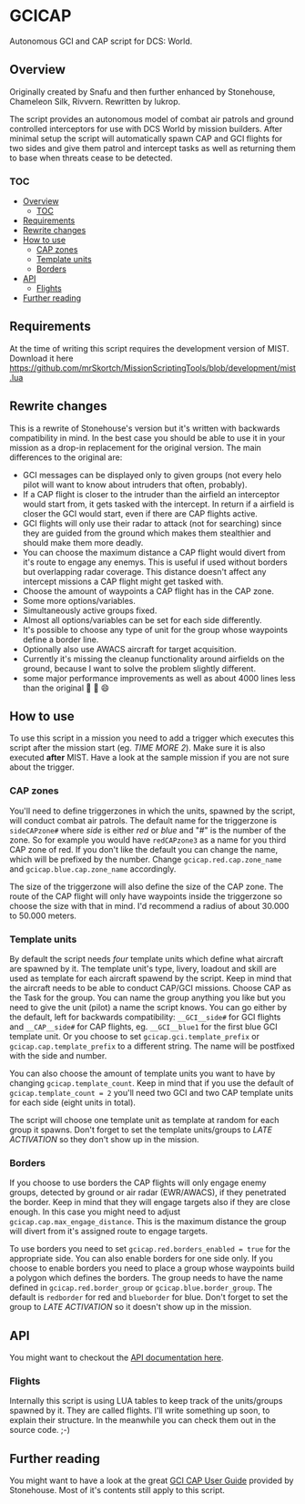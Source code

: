 # GCICAP
Autonomous GCI and CAP script for DCS: World.

## Overview
Originally created by Snafu and then further enhanced by Stonehouse, Chameleon Silk, Rivvern. Rewritten by lukrop.

The script provides an autonomous model of combat air patrols and ground controlled interceptors for use with DCS World by mission builders. After minimal setup the script will automatically spawn CAP and GCI flights for two sides and give them patrol and intercept tasks as well as returning them to base when threats cease to be detected.

### TOC
* [Overview](#overview)
  * [TOC](#toc)
* [Requirements](#requirements)
* [Rewrite changes](#rewrite-changes)
* [How to use](#how-to-use)
  * [CAP zones](#cap-zones)
  * [Template units](#template-units)
  * [Borders](#borders)
* [API](#api)
  * [Flights](#flights)
* [Further reading](#further-reading)


## Requirements
At the time of writing this script requires the development version of MIST.
Download it here https://github.com/mrSkortch/MissionScriptingTools/blob/development/mist.lua

## Rewrite changes
This is a rewrite of Stonehouse's version but it's written with backwards compatibility in mind. In the best case you should be able to use it in your mission as a drop-in replacement for the original version. The main differences to the original are:

* GCI messages can be displayed only to given groups (not every helo pilot will want to know about intruders that often, probably).
* If a CAP flight is closer to the intruder than the airfield an interceptor would start from, it gets tasked with the intercept. In return if a airfield is closer the GCI would start, even if there are CAP flights active.
* GCI flights will only use their radar to attack (not for searching) since they are guided from the ground which makes them stealthier and should make them more deadly.
* You can choose the maximum distance a CAP flight would divert from it's route to engage any enemys. This is useful if used without borders but overlapping radar coverage. This distance doesn't affect any intercept missions a CAP flight might get tasked with.
* Choose the amount of waypoints a CAP flight has in the CAP zone.
* Some more options/variables.
* Simultaneously active groups fixed.
* Almost all options/variables can be set for each side differently.
* It's possible to choose any type of unit for the group whose waypoints define a border line.
* Optionally also use AWACS aircraft for target acquisition.
* Currently it's missing the cleanup functionality around airfields on the ground, because I want to solve the problem slightly different.
* some major performance improvements as well as about 4000 lines less than the original :eyes: :dash: :smile:

## How to use
To use this script in a mission you need to add a trigger which executes this script after the mission start (eg. *TIME MORE 2*). Make sure it is also executed **after** MIST. Have a look at the sample mission if you are not sure about the trigger.

### CAP zones
You'll need to define triggerzones in which the units, spawned by the script, will conduct combat air patrols. The default name for the triggerzone is `sideCAPzone#` where *side* is either *red* or *blue* and "#" is the number of the zone. So for example you would have `redCAPzone3` as a name for you third CAP zone of red. If you don't like the default you can change the name, which will be prefixed by the number. Change `gcicap.red.cap.zone_name` and `gcicap.blue.cap.zone_name` accordingly.

The size of the triggerzone will also define the size of the CAP zone. The route of the CAP flight will only have waypoints inside the triggerzone so choose the size with that in mind. I'd recommend a radius of about 30.000 to 50.000 meters.

### Template units
By default the script needs *four* template units which define what aircraft are spawned by it. The template unit's type, livery, loadout and skill are used as template for each aircraft spawend by the script. Keep in mind that the aircraft needs to be able to conduct CAP/GCI missions. Choose CAP as the Task for the group. You can name the group anything you like but you need to give the unit (pilot) a name the script knows. You can go either by the default, left for backwards compatibility: `__GCI__side#` for GCI flights and `__CAP__side#` for CAP flights, eg. `__GCI__blue1` for the first blue GCI template unit. Or you choose to set `gcicap.gci.template_prefix` or `gcicap.cap.template_prefix` to a different string. The name will be postfixed with the side and number.

You can also choose the amount of template units you want to have by changing `gcicap.template_count`. Keep in mind that if you use the default of `gcicap.template_count = 2` you'll need two GCI and two CAP template units for each side (eight units in total).

The script will choose one template unit as template at random for each group it spawns. Don't forget to set the template units/groups to *LATE ACTIVATION* so they don't show up in the mission.

### Borders
If you choose to use borders the CAP flights will only engage enemy groups, detected by ground or air radar (EWR/AWACS), if they penetrated the border. Keep in mind that they will engage targets also if they are close enough. In this case you might need to adjust `gcicap.cap.max_engage_distance`. This is the maximum distance the group will divert from it's assigned route to engage targets.

To use borders you need to set `gcicap.red.borders_enabled = true` for the appropriate side. You can also enable borders for one side only. If you choose to enable borders you need to place a group whose waypoints build a polygon which defines the borders. The group needs to have the name defined in `gcicap.red.border_group` or `gcicap.blue.border_group`. The default is `redborder` for red and `blueborder` for blue. Don't forget to set the group to *LATE ACTIVATION* so it doesn't show up in the mission.

## API
You might want to checkout the [API documentation here](https://lukrop.github.io/GCICAP/doc/).

### Flights
Internally this script is using LUA tables to keep track of the units/groups spawned by it. They are called flights. I'll write something up soon, to explain their structure. In the meanwhile you can check them out in the source code. ;-)

## Further reading
You might want to have a look at the great [GCI CAP User Guide](https://github.com/457Stonehouse/GCICAP/blob/Interim/GCI%20CAP%20User%20guide.pdf) provided by Stonehouse. Most of it's contents still apply to this script.
